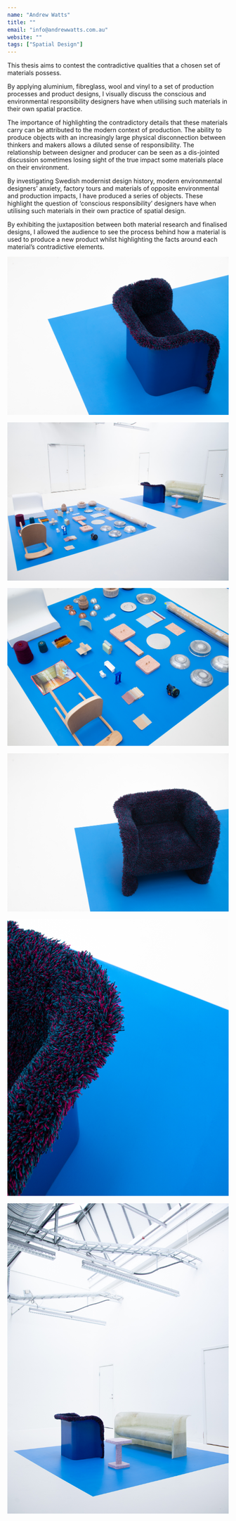 ```yaml
---
name: "Andrew Watts"
title: ""
email: "info@andrewwatts.com.au"
website: ""
tags: ["Spatial Design"]
---
```


This thesis aims to contest the contradictive qualities that a chosen set of materials possess.

By applying aluminium, fibreglass, wool and vinyl to a set of production processes and product designs, I visually discuss the conscious and environmental responsibility designers have when utilising such materials in their own spatial practice.

The importance of highlighting the contradictory details that these materials carry can be attributed to the modern context of production. The ability to produce objects with an increasingly large physical disconnection between thinkers and makers allows a diluted sense of responsibility. The relationship between designer and producer can be seen as a dis-jointed discussion sometimes losing sight of the true impact some materials place on their environment.

By investigating Swedish modernist design history, modern environmental designers’ anxiety, factory tours and materials of opposite environmental and production impacts, I have produced a series of objects. These highlight the question of ‘conscious responsibility’ designers have when utilising such materials in their own practice of spatial design.

By exhibiting the juxtaposition between both material research and finalised designs, I allowed the audience to see the process behind how a material is used to produce a new product whilst highlighting the facts around each material’s contradictive elements.

![Image](../../images/andrew_watts/ma_sd_andrew_watts_01.jpg "#### Degree Exhibition. Lounge Chair (Gel coated fibreglass shell with wool tufted upholstery) <br> Photo: Andrew Watts")

![Image](../../images/andrew_watts/ma_sd_andrew_watts_02.jpg "#### Degree Exhibition <br> Photo: Andrew Watts")

![Image](../../images/andrew_watts/ma_sd_andrew_watts_03.jpg "#### Degree Exhibition. Material Tests and investigations <br> Photo: Andrew Watts")

![Image](../../images/andrew_watts/ma_sd_andrew_watts_04.jpg "#### Degree Exhibition. Lounge Chair (Gel coated fibreglass shell with wool tufted upholstery) <br> Photo: Andrew Watts")

![Image](../../images/andrew_watts/ma_sd_andrew_watts_05.jpg "#### Degree Exhibition. Lounge Chair, Raw lounge and vinyl side table <br> Photo: Andrew Watts")

![Image](../../images/andrew_watts/ma_sd_andrew_watts_06.jpg "#### Degree Exhibition. Vinyl side tables <br> Photo: Andrew Watts")